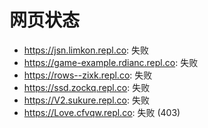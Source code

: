 # 网页状态
- https://jsn.limkon.repl.co: 失败
- https://game-example.rdianc.repl.co: 失败
- https://rows--zixk.repl.co: 失败
- https://ssd.zockq.repl.co: 失败
- https://V2.sukure.repl.co: 失败
- https://Love.cfvqw.repl.co: 失败 (403)
